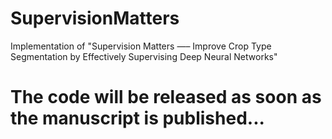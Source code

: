 # SupervisionMatters
Implementation of "Supervision Matters —– Improve Crop Type Segmentation by Effectively Supervising Deep Neural Networks"

# The code will be released as soon as the manuscript is published...
